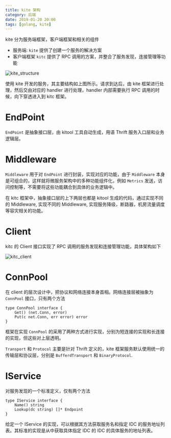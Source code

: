 ```yaml
---
title: kite 架构
category: 后端
date: 2019-01-20 20:00
tags: [golang, kite]
---
```


kite 分为服务端框架，客户端框架和相关的组件

- 服务端: `kite`
  提供了创建一个服务的解决方案
- 客户端框架 `kitc`
  提供了 RPC 调用的方案，并整合了服务发现，连接管理等功能

![kite_structure](/image/kite_structure.png)

使用 kite 开发的服务，其主要结构如上图所示。请求到达后，由 kite 框架进行处理，然后交由对应的 handler 进行处理，handler 内部需要执行 RPC 调用的时候，向下穿透进入到 kitc 框架。

# EndPoint

`EndPoint` 是抽象接口层，由 kitool 工具自动生成，用语 Thrift 服务入口层和业务逻辑层。

# Middleware

`Middleware` 用于对 `EndPoint` 进行封装，实现对应的功能，由于 `Middleware` 本身是可组合的，这样就将微服务架构中的多种功能组件化，例如 `Metrics` 发送，访问控制等，不需要将这些功能耦合到具体的业务逻辑中。

在 kitc 框架中，抽象接口层的上下两层也都是 kitool 生成的代码，通过实现不同的 Middleware, 实现不同的 Middleware, 实现服务降级，断路器，机房流量调度等容灾相关的功能。

# Client

kitc 的 Client 接口实现了 RPC 调用的服务发现和连接管理功能，具体架构如下

![kitc_client](/image/kitc_client.png)

# ConnPool

在 client 的层次设计中，把协议和网络连接本身首相。网络连接层被抽象为 `ConnPool` 接口，只有两个方法

```golang
type ConnPool interface {
    Get() (net.Conn, error)
    Put(c net.Conn, err error) error
}
```

框架在实现 `ConnPool` 的采用了两种方式进行实现，分别为短连接的实现和长连接的实现，但这些对上层透明。

`Transport` 和 `Protocol` 主要是针对 Thrift 定义的，kite 框架服务默认使用统一的传输层和协议层，分别是 `BufferdTransport` 和 `BinaryProtocol`.

# IService

对服务发现的一个标准定义，仅有两个方法

```golang
type IService interface {
    Name() string
    Lookup(dc string) []* Endpoint
}
```

给定一个 IService 的实现，可以根据其方法获取服务名和指定 IDC 的服务地址列表。其标准的实现是从中获取具体指定 IDC 的 IDC 的具体服务的地址列表。